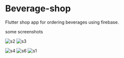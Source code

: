# Beverage-shop
Flutter shop app for ordering beverages using firebase.

some screenshots

![s2](https://user-images.githubusercontent.com/65106962/136771475-b8a8763e-1258-4d16-a1ef-4ebcfb5ae5e1.png)
![s3](https://user-images.githubusercontent.com/65106962/136771499-dfc0305c-b399-4307-b511-e82e757cc901.png)

![s4](https://user-images.githubusercontent.com/65106962/136771514-73cf91b0-42f3-4d66-8927-983d6a7c8b0e.png)
![s6](https://user-images.githubusercontent.com/65106962/136771640-6379cc52-4365-4b68-a7d9-ec997c29d6f8.png)
![s1](https://user-images.githubusercontent.com/65106962/136771656-975925f1-abd7-4a76-88a0-70a6dc476f11.png)
